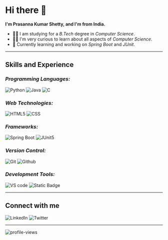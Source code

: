 ﻿# **Hi there :wave:**

**I'm Prasanna Kumar Shetty, and I'm from India.**

- 👨‍🎓 I am studying for a *B.Tech* degree in *Computer Science*.
- 👨‍💻 I'm very curious to learn about all aspects of *Computer Science*.
- 🔭 Currently learning and working on *Spring Boot* and *JUnit*.

---

## **Skills and Experience**

### *Programming Languages:*

![Python](https://img.shields.io/badge/Python-3776AB?style=for-the-badge&logo=python&logoColor=white&link=https%3A%2F%2Fwww.python.org%2F)
![Java](https://img.shields.io/badge/Java-ED8B00?style=for-the-badge&logo=java&logoColor=white&link=https%3A%2F%2Fwww.java.com%2F)
![C](https://img.shields.io/badge/C-00599C?style=for-the-badge&logo=c&logoColor=white&link=https%3A%2F%2Fen.wikipedia.org%2Fwiki%2FC_(programming_language))

### *Web Technologies:*

![HTML5](https://img.shields.io/badge/HTML5-E34F26?style=for-the-badge&logo=html5&logoColor=white&link=https%3A%2F%2Fdeveloper.mozilla.org%2Fen-US%2Fdocs%2FWeb%2FHTML)
![CSS](https://img.shields.io/badge/css-264de4?style=for-the-badge&logo=css3&link=https%3A%2F%2Fdeveloper.mozilla.org%2Fen-US%2Fdocs%2FWeb%2FCSS)

### *Frameworks:*

![Spring Boot](https://img.shields.io/badge/spring_boot-6DB33F?style=for-the-badge&logo=springboot&logoColor=white&link=https%3A%2F%2Fspring.io%2Fprojects%2Fspring-boot)
![JUnit5](https://img.shields.io/badge/junit5-25A162?style=for-the-badge&logo=junit5&logoColor=white&link=https%3A%2F%2Fjunit.org%2Fjunit5%2F)

### *Version Control:*

![Git](https://img.shields.io/badge/git-F05032?style=for-the-badge&logo=git&logoColor=white&link=https%3A%2F%2Fgit-scm.com%2F)
![Github](https://img.shields.io/badge/github-181717?style=for-the-badge&logo=github&logoColor=white&link=http%3A%2F%2Fgithub.com%2F)

### *Development Tools:*

![VS code](https://img.shields.io/badge/vs_code-007ACC?style=for-the-badge&logo=visualstudiocode&logoColor=white&link=https%3A%2F%2Fcode.visualstudio.com%2F)
![Static Badge](https://img.shields.io/badge/eclipse-2C2255?style=for-the-badge&logo=eclipseide&logoColor=white&link=https%3A%2F%2Fwww.eclipse.org%2F)

---

## **Connect with me**

![LinkedIn](https://img.shields.io/badge/LinkedIn-0077B5?style=flat-square&logo=linkedin&logoColor=white&link=https%3A%2F%2Fwww.linkedin.com%2Fin%2Fprasanna-kumar-shetty-93b82724a%2F)
![Twitter](https://img.shields.io/badge/Twitter-1DA1F2?style=flat-square&logo=twitter&logoColor=white&link=https%3A%2F%2Ftwitter.com%2F_pkshetty)

---

![profile-views](https://komarev.com/ghpvc/?username=pkshetty15&style=for-the-badge)